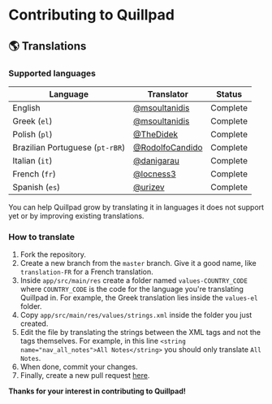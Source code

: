 # Contributing to Quillpad


## 🌎 Translations

### Supported languages

| Language     | Translator    | Status   |
|--------------|---------------|----------|
| English      | [@msoultanidis](https://github.com/msoultanidis) | Complete |
| Greek (`el`) | [@msoultanidis](https://github.com/msoultanidis) | Complete |
| Polish (`pl`) | [@TheDidek](https://github.com/TheDidek) | Complete |
| Brazilian Portuguese (`pt-rBR`) | [@RodolfoCandido](https://github.com/RodolfoCandido) | Complete |
| Italian (`it`) | [@danigarau](https://github.com/danigarau) | Complete |
| French (`fr`) | [@locness3](https://github.com/locness3) | Complete |
| Spanish (`es`) | [@urizev](https://github.com/urizev) | Complete |

You can help Quillpad grow by translating it in languages it does not support yet or by improving existing translations.

### How to translate

1. Fork the repository.
2. Create a new branch from the `master` branch. Give it a good name, like `translation-FR` for a French translation.
3. Inside `app/src/main/res` create a folder named `values-COUNTRY_CODE` where `COUNTRY_CODE` is the code for the language you're translating Quillpad in. For example, the Greek translation lies inside the `values-el` folder.
4. Copy `app/src/main/res/values/strings.xml` inside the folder you just created.
5. Edit the file by translating the strings between the XML tags and not the tags themselves. For example, in this line `<string name="nav_all_notes">All Notes</string>` you should only translate `All Notes`.
6. When done, commit your changes.
7. Finally, create a new pull request [here](https://github.com/quillpad/quillpad/pulls).

**Thanks for your interest in contributing to Quillpad!**
